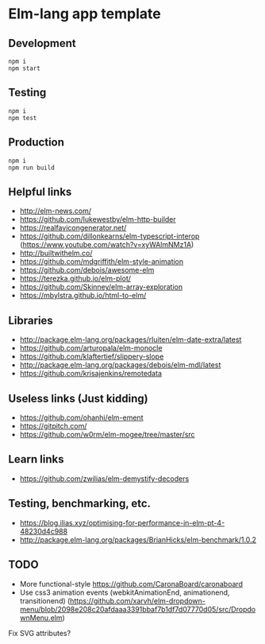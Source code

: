 # Elm-lang app template

## Development

```
npm i
npm start
```

## Testing

```
npm i
npm test
```

## Production

```
npm i
npm run build
```

## Helpful links

* http://elm-news.com/
* https://github.com/lukewestby/elm-http-builder
* https://realfavicongenerator.net/
* https://github.com/dillonkearns/elm-typescript-interop (https://www.youtube.com/watch?v=xyWAlmNMz1A)
* http://builtwithelm.co/
* https://github.com/mdgriffith/elm-style-animation
* https://github.com/debois/awesome-elm
* https://terezka.github.io/elm-plot/
* https://github.com/Skinney/elm-array-exploration
* https://mbylstra.github.io/html-to-elm/

## Libraries

* http://package.elm-lang.org/packages/rluiten/elm-date-extra/latest
* https://github.com/arturopala/elm-monocle
* https://github.com/klaftertief/slippery-slope
* http://package.elm-lang.org/packages/debois/elm-mdl/latest
* https://github.com/krisajenkins/remotedata

## Useless links (Just kidding)

* https://github.com/ohanhi/elm-ement
* https://gitpitch.com/
* https://github.com/w0rm/elm-mogee/tree/master/src

## Learn links

* https://github.com/zwilias/elm-demystify-decoders

## Testing, benchmarking, etc.

* https://blog.ilias.xyz/optimising-for-performance-in-elm-pt-4-48230d4c988
* http://package.elm-lang.org/packages/BrianHicks/elm-benchmark/1.0.2

## TODO

* More functional-style https://github.com/CaronaBoard/caronaboard
* Use css3 animation events (webkitAnimationEnd, animationend, transitionend)
(https://github.com/xarvh/elm-dropdown-menu/blob/2098e208c20afdaaa3391bbaf7b1df7d07770d05/src/DropdownMenu.elm)

Fix SVG attributes?
